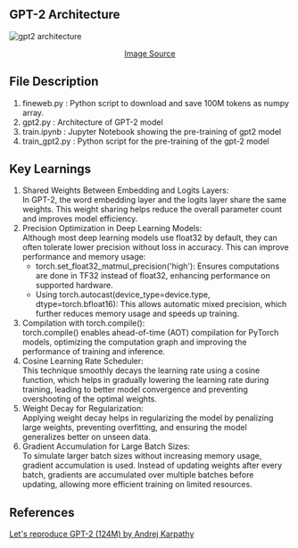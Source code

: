## GPT-2 Architecture 
![gpt2 architecture](https://github.com/user-attachments/assets/0484396c-e1c4-444f-8f2e-5222fb847e0b)
<p align="center">
  <a href="https://medium.com/@hsinhungw/gpt-2-detailed-model-architecture-6b1aad33d16b">Image Source</a>
</p>

## File Description 
1. fineweb.py : Python script to download and save 100M tokens as numpy array.
2. gpt2.py : Architecture of GPT-2 model
3. train.ipynb : Jupyter Notebook showing the pre-training of gpt2 model
4. train_gpt2.py : Python script for the pre-training of the gpt-2 model

## Key Learnings 
1. Shared Weights Between Embedding and Logits Layers:
   <br>
   In GPT-2, the word embedding layer and the logits layer share the same weights. This weight sharing helps reduce the overall parameter count and improves model     efficiency.
2. Precision Optimization in Deep Learning Models:
   <br>
   Although most deep learning models use float32 by default, they can often tolerate lower precision without loss in accuracy. This can improve performance and memory usage:
   * torch.set_float32_matmul_precision('high'): Ensures computations are done in TF32 instead of float32, enhancing performance on supported hardware.
   * Using torch.autocast(device_type=device.type, dtype=torch.bfloat16): This allows automatic mixed precision, which further reduces memory usage and speeds up training.
3. Compilation with torch.compile():
   <br>
   torch.compile() enables ahead-of-time (AOT) compilation for PyTorch models, optimizing the computation graph and improving the performance of training and inference.
4. Cosine Learning Rate Scheduler:
   <br>
   This technique smoothly decays the learning rate using a cosine function, which helps in gradually lowering the learning rate during training, leading to better model convergence and preventing overshooting of the optimal weights.
5. Weight Decay for Regularization:
   <br>
   Applying weight decay helps in regularizing the model by penalizing large weights, preventing overfitting, and ensuring the model generalizes better on unseen data.
6. Gradient Accumulation for Large Batch Sizes:
   <br>
   To simulate larger batch sizes without increasing memory usage, gradient accumulation is used. Instead of updating weights after every batch, gradients are accumulated over multiple batches before updating, allowing more efficient training on limited resources.

## References 
[Let's reproduce GPT-2 (124M) by Andrej Karpathy](https://www.youtube.com/watch?v=l8pRSuU81PU&t=13410s)
